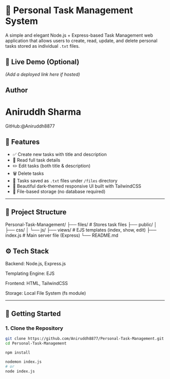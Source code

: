 # 📝 Personal Task Management System

A simple and elegant Node.js + Express-based Task Management web application that allows users to create, read, update, and delete personal tasks stored as individual `.txt` files.

## 🔗 Live Demo (Optional)
*(Add a deployed link here if hosted)*

## Author
# Aniruddh Sharma
GitHub:@Aniruddh8877

## 📌 Features

- ✅ Create new tasks with title and description  
- 📝 Read full task details  
- ✏️ Edit tasks (both title & description)  
- 🗑️ Delete tasks  
- 📂 Tasks saved as `.txt` files under `/files` directory  
- 🌙 Beautiful dark-themed responsive UI built with TailwindCSS  
- 💾 File-based storage (no database required)

---

## 📁 Project Structure
Personal-Task-Management/
├── files/ # Stores task files
├── public/
│ ├── css/
│ └── js/
├── views/ # EJS templates (index, show, edit)
├── index.js # Main server file (Express)
└── README.md

## ⚙️ Tech Stack
Backend: Node.js, Express.js

Templating Engine: EJS

Frontend: HTML, TailwindCSS

Storage: Local File System (fs module)


---

## 🚀 Getting Started

### 1. Clone the Repository

```bash
git clone https://github.com/Aniruddh8877/Personal-Task-Management.git
cd Personal-Task-Management

npm install

nodemon index.js
# or
node index.js


